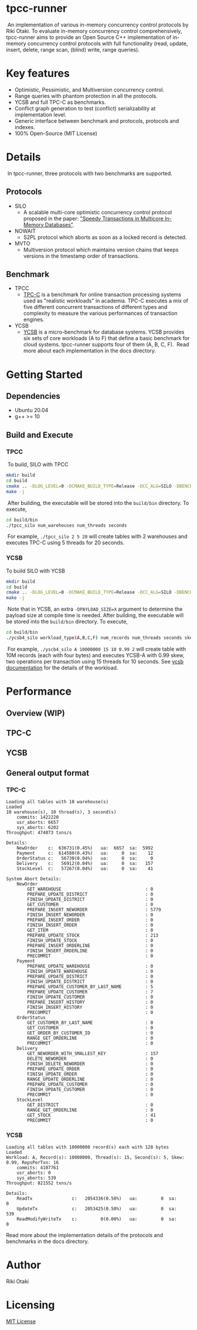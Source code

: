 # tpcc-runner
​
An implementation of various in-memory concurrency control protocols by Riki Otaki. To evaluate in-memory concurrency control comprehensively, tpcc-runner aims to provide an Open Source C++ implementation of in-memory concurrency control protocols with full functionality (read, update, insert, delete, range scan, (blind) write, range queries).
​
# Key features
- Optimistic, Pessimistic, and Multiversion concurrency control.
- Range queries with phantom protection in all the protocols.
- YCSB and full TPC-C as benchmarks.
- Conflict graph generation to test (conflict) serializability at implementation level.
- Generic interface between benchmark and protocols, protocols and indexes.
- 100% Open-Source (MIT License)
​
# Details
​
In tpcc-runner, three protocols with two benchmarks are supported.
​
## Protocols
- SILO
  - A scalable multi-core optimistic concurrency control protocol proposed in the paper: ["Speedy Transactions in Multicore In-Memory Databases"](http://people.csail.mit.edu/stephentu/papers/silo.pdf).
- NOWAIT
  - S2PL protocol which aborts as soon as a locked record is detected.
- MVTO
  - Multiversion protocol which maintains version chains that keeps versions in the timestamp order of transactions.
​
## Benchmark
- TPCC
  -  [TPC-C](http://www.tpc.org/tpcc/) is a benchmark for online transaction processing systems used as "realistic workloads" in academia.
TPC-C executes a mix of five different concurrent transactions of different types and complexity to measure the various performances of transaction engines.
- YCSB
  - [YCSB](https://ycsb.site) is a micro-benchmark for database systems. YCSB provides six sets of core workloads (A to F) that define a basic benchmark for cloud systems. tpcc-runner supports four of them (A, B, C, F).
​
Read more about each implementation in the docs directory.
​
# Getting Started
## Dependencies
- Ubuntu 20.04
- g++ >= 10
​
## Build and Execute
### TPCC
​
To build, SILO with TPCC
​
```sh
mkdir build
cd build
cmake .. -DLOG_LEVEL=0 -DCMAKE_BUILD_TYPE=Release -DCC_ALG=SILO -DBENCHMARK=TPCC
make -j
```
​
After building, the executable will be stored into the `build/bin` directory.
To execute, 
​
```sh
cd build/bin
./tpcc_silo num_warehouses num_threads seconds
```
​
For example, `./tpcc_silo 2 5 20` will create tables with 2 warehouses and executes TPC-C using 5 threads for 20 seconds.
​
### YCSB
​To build SILO with YCSB
​
```sh
mkdir build
cd build
cmake .. -DLOG_LEVEL=0 -DCMAKE_BUILD_TYPE=Release -DCC_ALG=SILO -DBENCHMARK=YCSB -DPAYLOAD_SIZE=4
make -j
```
​
Note that in YCSB, an extra `-DPAYLOAD_SIZE=X` argument to determine the payload size at compile time is needed.
After building, the executable will be stored into the `build/bin` directory.
To execute, 
​
```sh
cd build/bin
./ycsb4_silo workload_type(A,B,C,F) num_records num_threads seconds skew reps_per_txn
```
​
For example, `./yscb4_silo A 10000000 15 10 0.99 2` will create table with 10M records (each with four bytes) and executes YCSB-A with 0.99 skew, two operations per transaction using 15 threads for 10 seconds. See [ycsb documentation](https://github.com/brianfrankcooper/YCSB/wiki/Core-Workloads) for the details of the workload.
​
# Performance
## Overview (WIP)
## TPC-C
## YCSB
## General output format 
### TPC-C
```
Loading all tables with 10 warehouse(s)
Loaded
10 warehouse(s), 10 thread(s), 3 second(s)
    commits: 1422220
    usr_aborts: 6657
    sys_aborts: 6202
Throughput: 474073 txns/s

Details:
    NewOrder    c:  636731(0.45%)   ua:  6657  sa:  5992
    Payment     c:  614580(0.43%)   ua:     0  sa:    12
    OrderStatus c:   56730(0.04%)   ua:     0  sa:     0
    Delivery    c:   56912(0.04%)   ua:     0  sa:   157
    StockLevel  c:   57267(0.04%)   ua:     0  sa:    41

System Abort Details:
    NewOrder   
        GET_WAREHOUSE                                : 0
        PREPARE_UPDATE_DISTRICT                      : 0
        FINISH_UPDATE_DISTRICT                       : 0
        GET_CUSTOMER                                 : 0
        PREPARE_INSERT_NEWORDER                      : 5779
        FINISH_INSERT_NEWORDER                       : 0
        PREPARE_INSERT_ORDER                         : 0
        FINISH_INSERT_ORDER                          : 0
        GET_ITEM                                     : 0
        PREPARE_UPDATE_STOCK                         : 213
        FINISH_UPDATE_STOCK                          : 0
        PREPARE_INSERT_ORDERLINE                     : 0
        FINISH_INSERT_ORDERLINE                      : 0
        PRECOMMIT                                    : 0
    Payment    
        PREPARE_UPDATE_WAREHOUSE                     : 0
        FINISH_UPDATE_WAREHOUSE                      : 0
        PREPARE_UPDATE_DISTRICT                      : 0
        FINISH_UPDATE_DISTRICT                       : 0
        PREPARE_UPDATE_CUSTOMER_BY_LAST_NAME         : 5
        PREPARE_UPDATE_CUSTOMER                      : 7
        FINISH_UPDATE_CUSTOMER                       : 0
        PREPARE_INSERT_HISTORY                       : 0
        FINISH_INSERT_HISTORY                        : 0
        PRECOMMIT                                    : 0
    OrderStatus
        GET_CUSTOMER_BY_LAST_NAME                    : 0
        GET_CUSTOMER                                 : 0
        GET_ORDER_BY_CUSTOMER_ID                     : 0
        RANGE_GET_ORDERLINE                          : 0
        PRECOMMIT                                    : 0
    Delivery   
        GET_NEWORDER_WITH_SMALLEST_KEY               : 157
        DELETE_NEWORDER                              : 0
        FINISH_DELETE_NEWORDER                       : 0
        PREPARE_UPDATE_ORDER                         : 0
        FINISH_UPDATE_ORDER                          : 0
        RANGE_UPDATE_ORDERLINE                       : 0
        PREPARE_UPDATE_CUSTOMER                      : 0
        FINISH_UPDATE_CUSTOMER                       : 0
        PRECOMMIT                                    : 0
    StockLevel 
        GET_DISTRICT                                 : 0
        RANGE_GET_ORDERLINE                          : 0
        GET_STOCK                                    : 41
        PRECOMMIT                                    : 0
```
### YCSB
```
Loading all tables with 10000000 record(s) each with 128 bytes
Loaded
Workload: A, Record(s): 10000000, Thread(s): 15, Second(s): 5, Skew: 0.99, RepsPerTxn: 16
    commits: 4107761
    usr_aborts: 0
    sys_aborts: 539
Throughput: 821552 txns/s

Details:
    ReadTx               c:   2054336(0.50%)   ua:         0  sa:         0
    UpdateTx             c:   2053425(0.50%)   ua:         0  sa:       539
    ReadModifyWriteTx    c:         0(0.00%)   ua:         0  sa:         0
```

Read more about the implementation details of the protocols and benchmarks in the docs directory.
# Author
Riki Otaki
​
# Licensing
[MIT License](https://github.com/wattlebirdaz/tpcc-runner/blob/master/LICENSE)
